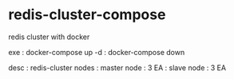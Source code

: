 # redis-cluster-compose
redis cluster with docker


exe 
: docker-compose up -d
: docker-compose down

desc
: redis-cluster nodes
: master node : 3 EA
: slave node : 3 EA
